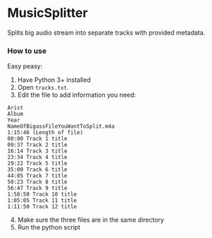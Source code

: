 # MusicSplitter
Splits big audio stream into separate tracks with provided metadata.

### How to use
Easy peasy:
1. Have Python 3+ installed
2. Open `tracks.txt`.
3. Edit the file to add information you need:
```
Arist
Album
Year
NameOfBigassFileYouWantToSplit.m4a
1:15:46 (Length of file)
00:00 Track 1 title
09:37 Track 2 title
16:14 Track 3 title
23:34 Track 4 title
29:22 Track 5 title
35:00 Track 6 title
44:05 Track 7 title
50:23 Track 8 title
56:47 Track 9 title
1:58:50 Track 10 title
1:05:05 Track 11 title
1:11:50 Track 12 title
```
4. Make sure the three files are in the same directory
5. Run the python script
